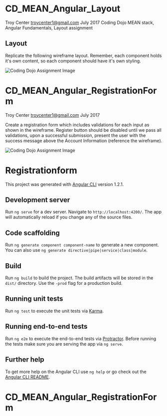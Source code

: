 # CD_MEAN_Angular_Layout
Troy Center troycenter1@gmail.com July 2017
Coding Dojo MEAN stack, Angular Fundamentals, Layout assignment

## Layout
Replicate the following wireframe layout. Remember, each component holds it's own content, so each component should have it's own styling.

<img src="https://s3.amazonaws.com/General_V88/boomyeah2015/codingdojo/curriculum/content/chapter/Angular-Layout.png" alt="Coding Dojo Assignment Image">

# CD_MEAN_Angular_RegistrationForm
Troy Center troycenter1@gmail.com July 2017 

Create a registration form which includes validations for each input as shown in the wireframe. Register button should be disabled until we pass all validations, upon a successful submission, present the user with the success message above the Account Information (reference the wireframe).

<img src="https://s3.amazonaws.com/General_V88/boomyeah2015/codingdojo/curriculum/content/chapter/Angular-Registration.png" alt="Coding Dojo Assignment Image">

# Registrationform

This project was generated with [Angular CLI](https://github.com/angular/angular-cli) version 1.2.1.

## Development server

Run `ng serve` for a dev server. Navigate to `http://localhost:4200/`. The app will automatically reload if you change any of the source files.

## Code scaffolding

Run `ng generate component component-name` to generate a new component. You can also use `ng generate directive|pipe|service|class|module`.

## Build

Run `ng build` to build the project. The build artifacts will be stored in the `dist/` directory. Use the `-prod` flag for a production build.

## Running unit tests

Run `ng test` to execute the unit tests via [Karma](https://karma-runner.github.io).

## Running end-to-end tests

Run `ng e2e` to execute the end-to-end tests via [Protractor](http://www.protractortest.org/).
Before running the tests make sure you are serving the app via `ng serve`.

## Further help

To get more help on the Angular CLI use `ng help` or go check out the [Angular CLI README](https://github.com/angular/angular-cli/blob/master/README.md).
# CD_MEAN_Angular_RegistrationForm

